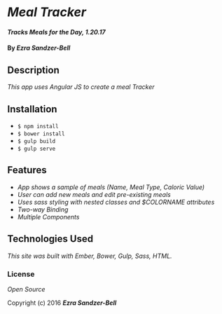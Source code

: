 # _Meal Tracker_

#### _Tracks Meals for the Day, 1.20.17_

#### By _**Ezra Sandzer-Bell**_

## Description

_This app uses Angular JS to create a meal Tracker_

## Installation

* `$ npm install`
* `$ bower install`
* `$ gulp build`
* `$ gulp serve`

## Features

* _App shows a sample of meals (Name, Meal Type, Caloric Value)_
* _User can add new meals and edit pre-existing meals_
* _Uses sass styling with nested classes and $COLORNAME attributes_
* _Two-way Binding_
* _Multiple Components_

## Technologies Used

_This site was built with Ember, Bower, Gulp, Sass, HTML._

### License

*Open Source*

Copyright (c) 2016 **_Ezra Sandzer-Bell_**

